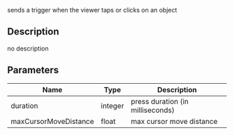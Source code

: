sends a trigger when the viewer taps or clicks on an object



## Description
no description
## Parameters

<table>
<thead>
	<tr>
		<th>Name</th>
		<th>Type</th>
		<th>Description</th>
	</tr>
</thead>
<tr>
	<td>duration</td>
	<td><div class='bg-orange-800 px-2 py-px text-white rounded-sm'>integer</div></td>
	<td>press duration (in milliseconds)</td>
</tr>
<tr>
	<td>maxCursorMoveDistance</td>
	<td><div class='bg-yellow-800 px-2 py-px text-white rounded-sm'>float</div></td>
	<td>max cursor move distance</td>
</tr>
</table>